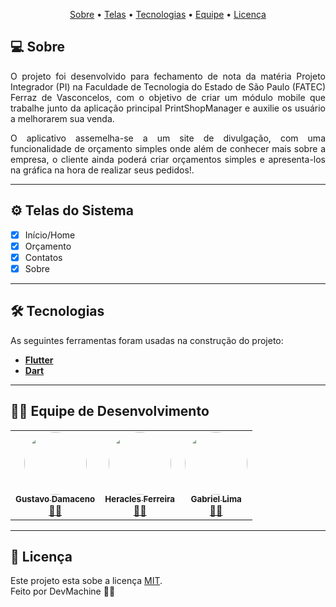 <p align="center">
 <a href="#-sobre">Sobre</a> •
 <a href="#-telas-do-sistema">Telas</a> •
 <a href="#-tecnologias">Tecnologias</a> •
 <a href="#-equipe-de-desenvolvimento">Equipe</a> •
 <a href="#-licença">Licença</a>
</p>

## 💻 Sobre

<p align="justify">O projeto foi desenvolvido para fechamento de nota da matéria Projeto Integrador (PI) na Faculdade de Tecnologia do Estado de São Paulo (FATEC) Ferraz de Vasconcelos, com o objetivo de criar um módulo mobile que trabalhe junto da aplicação principal PrintShopManager e auxilie os usuário a melhorarem sua venda.</p>

<p align="justify">O aplicativo assemelha-se a um site de divulgação, com uma funcionalidade de orçamento simples onde além de conhecer mais sobre a empresa, o cliente ainda poderá criar orçamentos simples e apresenta-los na gráfica na hora de realizar seus pedidos!.</p>

---

## ⚙ Telas do Sistema

- [x] Início/Home
- [x] Orçamento
- [x] Contatos
- [x] Sobre

---

## 🛠 Tecnologias

As seguintes ferramentas foram usadas na construção do projeto:
-   **[Flutter](https://flutter.dev/)**
-   **[Dart](https://dart.dev/)**

---

## 👨‍💻 Equipe de Desenvolvimento

<table align="center">
  <tr>
    <td align="center"><a href="https://github.com/gustavoddainezi"><img style="border-radius: 50%;" src="https://avatars1.githubusercontent.com/u/38168305?s=400&u=8771c7a335f88317a15bfe3b243c934121ba6862&v=4" width="100px;" alt=""/><br /><sub><b>Gustavo Damaceno</b></sub></a><br /><a href="https://github.com/gustavoddainezi" title="Gustavo Damaceno">🧑🏻</a></td>
    <td align="center"><a href="https://github.com/HeraclesFerreira"><img style="border-radius: 50%;" src="https://avatars1.githubusercontent.com/u/56211305?s=460&v=4" width="100px;" alt=""/><br /><sub><b>Heracles Ferreira</b></sub></a><br /><a href="https://github.com/HeraclesFerreira" title="Heracles Ferreira">👦🏻</a></td>
    <td align="center"><a href="https://github.com/gabriel-lima-2001"><img style="border-radius: 50%;" src="https://avatars3.githubusercontent.com/u/66316251?s=100&v=4" width="100px;" alt=""/><br /><sub><b>Gabriel Lima</b></sub></a><br /><a href="https://github.com/gabriel-lima-2001" title="Gabriel Lima">👨🏻</a></td>
  </tr>
</table>

---

## 📝 Licença

Este projeto esta sobe a licença [MIT](./LICENSE). <br/>
Feito por DevMachine 👋🏻

